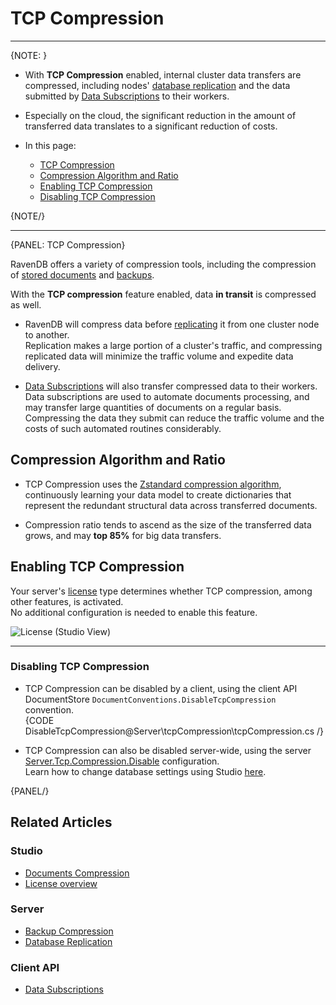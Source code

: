 ﻿# TCP Compression
---

{NOTE: }

* With **TCP Compression** enabled, internal cluster data transfers 
  are compressed, including nodes' 
  [database replication](../server/clustering/replication/replication)
  and the data submitted by 
  [Data Subscriptions](../client-api/data-subscriptions/what-are-data-subscriptions) 
  to their workers.  

* Especially on the cloud, the significant reduction in the amount of transferred 
  data translates to a significant reduction of costs.  
  

* In this page:  
  * [TCP Compression](../server/tcp-compression#tcp-compression)  
  * [Compression Algorithm and Ratio](../server/tcp-compression#compression-algorithm-and-ratio)  
  * [Enabling TCP Compression](../server/tcp-compression#enabling-tcp-compression)  
  * [Disabling TCP Compression](../server/tcp-compression#disabling-tcp-compression)  

{NOTE/}

---

{PANEL: TCP Compression}

RavenDB offers a variety of compression tools, including the compression 
of [stored documents](../server/storage/documents-compression) and 
[backups](../server/ongoing-tasks/backup-overview#compression).  

With the **TCP compression** feature enabled, data **in transit** is compressed as well.  

* RavenDB will compress data before [replicating](../server/clustering/replication/replication) 
  it from one cluster node to another.  
  Replication makes a large portion of a cluster's traffic, and compressing 
  replicated data will minimize the traffic volume and expedite data delivery.  

* [Data Subscriptions](../client-api/data-subscriptions/what-are-data-subscriptions) 
  will also transfer compressed data to their workers.  
  Data subscriptions are used to automate documents processing, 
  and may transfer large quantities of documents on a regular basis. 
  Compressing the data they submit can reduce the traffic volume 
  and the costs of such automated routines considerably.  

## Compression Algorithm and Ratio

* TCP Compression uses the [Zstandard compression algorithm](https://en.wikipedia.org/wiki/Zstandard), 
  continuously learning your data model to create dictionaries that represent the redundant 
  structural data across transferred documents.  

* Compression ratio tends to ascend as the size of the transferred data grows, 
  and may **top 85%** for big data transfers.  

## Enabling TCP Compression

Your server's [license](../start/licensing/licensing-overview) type determines whether 
TCP compression, among other features, is activated.  
No additional configuration is needed to enable this feature.  

![License (Studio View)](images/tcp-compression-license.png "License (Studio View)")

---

### Disabling TCP Compression

* TCP Compression can be disabled by a client, using the client API 
  DocumentStore `DocumentConventions.DisableTcpCompression ` convention.  
  {CODE DisableTcpCompression@Server\tcpCompression\tcpCompression.cs /}

* TCP Compression can also be disabled server-wide, using the 
  server [Server.Tcp.Compression.Disable](../server/configuration/server-configuration#server.tcp.compression.disable) configuration.  
  Learn how to change database settings using Studio [here](../studio/database/settings/database-settings).  

{PANEL/}

## Related Articles

### Studio

- [Documents Compression](../studio/database/settings/documents-compression)  
- [License overview](../start/licensing/licensing-overview)

### Server

- [Backup Compression](../server/ongoing-tasks/backup-overview#compression)  
- [Database Replication](../server/clustering/replication/replication)  

### Client API

- [Data Subscriptions](../client-api/data-subscriptions/what-are-data-subscriptions)  
